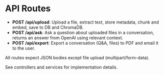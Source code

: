 # API Routes

- **POST /api/upload**: Upload a file, extract text, store metadata, chunk and embed, save to DB and ChromaDB.
- **POST /api/ask**: Ask a question about uploaded files in a conversation, returns an answer from OpenAI using relevant context.
- **POST /api/export**: Export a conversation (Q&A, files) to PDF and email it to the user.

All routes expect JSON bodies except file upload (multipart/form-data).

See controllers and services for implementation details.
